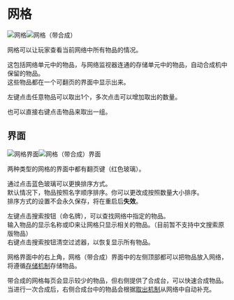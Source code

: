 # 网格

![网格](https://cdn.jsdelivr.net/gh/GuizhanCraft/Networks-Wiki/images/network-grid.png ':size=25%')![网格（带合成）](https://cdn.jsdelivr.net/gh/GuizhanCraft/Networks-Wiki/images/network-crafting-grid.png ':size=25%')

网格可以让玩家查看当前网络中所有物品的情况。

这包括网络单元中的物品，与网络监视器连通的存储单元中的物品，自动合成机中保留的物品。  
这些物品都在一个可翻页的界面中显示出来。

左键点击任意物品可以取出1个，多次点击可以增加取出的数量。

也可以直接右键点击物品来取出一组。

## 界面

![网格界面](https://cdn.jsdelivr.net/gh/GuizhanCraft/Networks-Wiki/images/network-grid-gui.png ':size=50%')![网格（带合成）界面](https://cdn.jsdelivr.net/gh/GuizhanCraft/Networks-Wiki/images/network-crafting-grid-gui.png ':size=50%')

两种类型的网格的界面中都有翻页键（红色玻璃）。

通过点击蓝色玻璃可以更换排序方式。  
默认情况下，物品按照名字顺序排序。你可以更改成按照数量大小排序。  
排序方式的设置不会永久保存，将在重启后**失效**。

左键点击搜索按钮（命名牌），可以查找网络中指定的物品。  
输入物品的显示名称或ID来让网格只显示相关的物品。（目前暂不支持中文搜索原版物品）  
右键点击搜索按钮清空过滤器，以恢复显示所有物品。

网格界面中的右上角，网格（带合成）界面中的左侧顶部都可以把物品放入网络，将遵循[存储机制](./Network-Mechanism)存储物品。

带合成的网格每页会显示较少的物品，但右侧提供了合成台，可以快速合成物品。  
当进行一次合成后，右侧合成台中的物品会根据[取出机制](./Network-Mechanism)从网络中自动补充。
